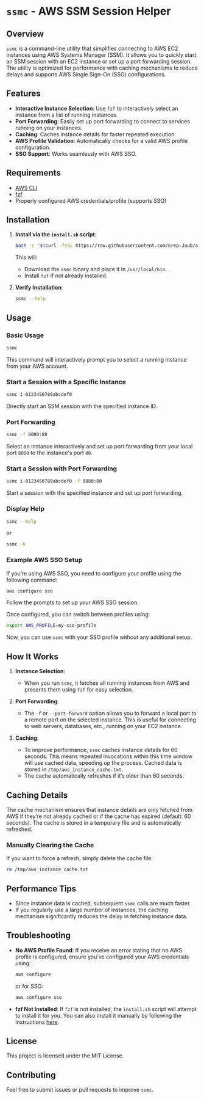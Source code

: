 
# `ssmc` - AWS SSM Session Helper

## Overview

`ssmc` is a command-line utility that simplifies connecting to AWS EC2 instances using AWS Systems Manager (SSM). It allows you to quickly start an SSM session with an EC2 instance or set up a port forwarding session. The utility is optimized for performance with caching mechanisms to reduce delays and supports AWS Single Sign-On (SSO) configurations.

## Features

- **Interactive Instance Selection**: Use `fzf` to interactively select an instance from a list of running instances.
- **Port Forwarding**: Easily set up port forwarding to connect to services running on your instances.
- **Caching**: Caches instance details for faster repeated execution.
- **AWS Profile Validation**: Automatically checks for a valid AWS profile configuration.
- **SSO Support**: Works seamlessly with AWS SSO.

## Requirements

- [AWS CLI](https://aws.amazon.com/cli/)
- [fzf](https://github.com/junegunn/fzf)
- Properly configured AWS credentials/profile (supports SSO)

## Installation

1. **Install via the `install.sh` script**:
   ```bash
   bash -c "$(curl -fsSL https://raw.githubusercontent.com/Grep-Juub/ssmc/main/install.sh)"
   ```

   This will:
   - Download the `ssmc` binary and place it in `/usr/local/bin`.
   - Install `fzf` if not already installed.

2. **Verify Installation**:
   ```bash
   ssmc --help
   ```

## Usage

### Basic Usage

```bash
ssmc
```
This command will interactively prompt you to select a running instance from your AWS account.

### Start a Session with a Specific Instance

```bash
ssmc i-0123456789abcdef0
```
Directly start an SSM session with the specified instance ID.

### Port Forwarding

```bash
ssmc -f 8080:80
```
Select an instance interactively and set up port forwarding from your local port `8080` to the instance's port `80`.

### Start a Session with Port Forwarding

```bash
ssmc i-0123456789abcdef0 -f 8080:80
```
Start a session with the specified instance and set up port forwarding.

### Display Help

```bash
ssmc --help
```
or
```bash
ssmc -h
```

### Example AWS SSO Setup

If you’re using AWS SSO, you need to configure your profile using the following command:

```bash
aws configure sso
```

Follow the prompts to set up your AWS SSO session.

Once configured, you can switch between profiles using:

```bash
export AWS_PROFILE=my-sso-profile
```

Now, you can use `ssmc` with your SSO profile without any additional setup.

## How It Works

1. **Instance Selection**:
   - When you run `ssmc`, it fetches all running instances from AWS and presents them using `fzf` for easy selection.
   
2. **Port Forwarding**:
   - The `-f` or `--port-forward` option allows you to forward a local port to a remote port on the selected instance. This is useful for connecting to web servers, databases, etc., running on your EC2 instance.
   
3. **Caching**:
   - To improve performance, `ssmc` caches instance details for 60 seconds. This means repeated invocations within this time window will use cached data, speeding up the process. Cached data is stored in `/tmp/aws_instance_cache.txt`.
   - The cache automatically refreshes if it’s older than 60 seconds.

## Caching Details

The cache mechanism ensures that instance details are only fetched from AWS if they’re not already cached or if the cache has expired (default: 60 seconds). The cache is stored in a temporary file and is automatically refreshed.

### Manually Clearing the Cache

If you want to force a refresh, simply delete the cache file:

```bash
rm /tmp/aws_instance_cache.txt
```

## Performance Tips

- Since instance data is cached, subsequent `ssmc` calls are much faster.
- If you regularly use a large number of instances, the caching mechanism significantly reduces the delay in fetching instance data.

## Troubleshooting

- **No AWS Profile Found**:
  If you receive an error stating that no AWS profile is configured, ensure you've configured your AWS credentials using:
  ```bash
  aws configure
  ```
  or for SSO:
  ```bash
  aws configure sso
  ```

- **fzf Not Installed**:
  If `fzf` is not installed, the `install.sh` script will attempt to install it for you. You can also install it manually by following the instructions [here](https://github.com/junegunn/fzf).

## License

This project is licensed under the MIT License.

## Contributing

Feel free to submit issues or pull requests to improve `ssmc`.

